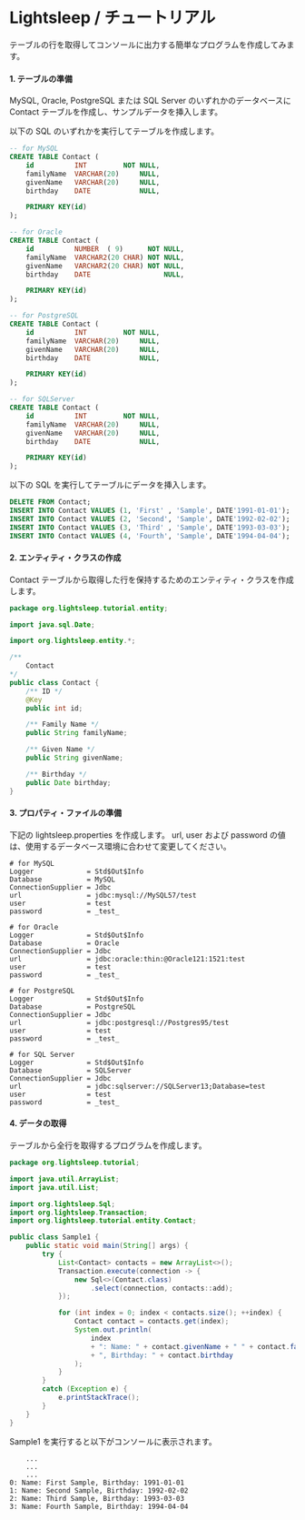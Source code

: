 Lightsleep / チュートリアル
===========

テーブルの行を取得してコンソールに出力する簡単なプログラムを作成してみます。

#### 1. テーブルの準備

MySQL, Oracle, PostgreSQL または SQL Server のいずれかのデータベースに Contact テーブルを作成し、サンプルデータを挿入します。

以下の SQL のいずれかを実行してテーブルを作成します。

```sql:ddl_mysql.sql
-- for MySQL
CREATE TABLE Contact (
    id          INT         NOT NULL,
    familyName  VARCHAR(20)     NULL,
    givenName   VARCHAR(20)     NULL,
    birthday    DATE            NULL,

    PRIMARY KEY(id)
);
```

```sql:ddl_oracle.sql
-- for Oracle
CREATE TABLE Contact (
    id          NUMBER  ( 9)      NOT NULL,
    familyName  VARCHAR2(20 CHAR) NOT NULL,
    givenName   VARCHAR2(20 CHAR) NOT NULL,
    birthday    DATE                  NULL,

    PRIMARY KEY(id)
);
```

```sql:ddl_postgresql.sql
-- for PostgreSQL
CREATE TABLE Contact (
    id          INT         NOT NULL,
    familyName  VARCHAR(20)     NULL,
    givenName   VARCHAR(20)     NULL,
    birthday    DATE            NULL,

    PRIMARY KEY(id)
);
```

```sql:ddl_sqlserver.sql
-- for SQLServer
CREATE TABLE Contact (
    id          INT         NOT NULL,
    familyName  VARCHAR(20)     NULL,
    givenName   VARCHAR(20)     NULL,
    birthday    DATE            NULL,

    PRIMARY KEY(id)
);
```

以下の SQL を実行してテーブルにデータを挿入します。

```sql:sample.sql
DELETE FROM Contact;
INSERT INTO Contact VALUES (1, 'First' , 'Sample', DATE'1991-01-01');
INSERT INTO Contact VALUES (2, 'Second', 'Sample', DATE'1992-02-02');
INSERT INTO Contact VALUES (3, 'Third' , 'Sample', DATE'1993-03-03');
INSERT INTO Contact VALUES (4, 'Fourth', 'Sample', DATE'1994-04-04');
````

#### 2. エンティティ・クラスの作成

Contact テーブルから取得した行を保持するためのエンティティ・クラスを作成します。

```java:Contact.java
package org.lightsleep.tutorial.entity;

import java.sql.Date;

import org.lightsleep.entity.*;

/**
    Contact
*/
public class Contact {
    /** ID */
    @Key
    public int id;

    /** Family Name */
    public String familyName;

    /** Given Name */
    public String givenName;

    /** Birthday */
    public Date birthday;
}
```

#### 3. プロパティ・ファイルの準備

下記の lightsleep.properties を作成します。
url, user および password の値は、使用するデータベース環境に合わせて変更してください。

```properties:lightsleep.properties
# for MySQL
Logger             = Std$Out$Info
Database           = MySQL
ConnectionSupplier = Jdbc
url                = jdbc:mysql://MySQL57/test
user               = test
password           = _test_
```

```properties:lightsleep.properties
# for Oracle
Logger             = Std$Out$Info
Database           = Oracle
ConnectionSupplier = Jdbc
url                = jdbc:oracle:thin:@Oracle121:1521:test
user               = test
password           = _test_
```

```properties:lightsleep.properties
# for PostgreSQL
Logger             = Std$Out$Info
Database           = PostgreSQL
ConnectionSupplier = Jdbc
url                = jdbc:postgresql://Postgres95/test
user               = test
password           = _test_
```

```properties:lightsleep.properties
# for SQL Server
Logger             = Std$Out$Info
Database           = SQLServer
ConnectionSupplier = Jdbc
url                = jdbc:sqlserver://SQLServer13;Database=test
user               = test
password           = _test_
```

#### 4. データの取得
テーブルから全行を取得するプログラムを作成します。

```java:Sample1.java
package org.lightsleep.tutorial;

import java.util.ArrayList;
import java.util.List;

import org.lightsleep.Sql;
import org.lightsleep.Transaction;
import org.lightsleep.tutorial.entity.Contact;

public class Sample1 {
    public static void main(String[] args) {
        try {
            List<Contact> contacts = new ArrayList<>();
            Transaction.execute(connection -> {
                new Sql<>(Contact.class)
                    .select(connection, contacts::add);
            });

            for (int index = 0; index < contacts.size(); ++index) {
                Contact contact = contacts.get(index);
                System.out.println(
                    index
                    + ": Name: " + contact.givenName + " " + contact.familyName
                    + ", Birthday: " + contact.birthday
                );
            }
        }
        catch (Exception e) {
            e.printStackTrace();
        }
    }
}
```

Sample1 を実行すると以下がコンソールに表示されます。

```log:標準出力
    ...
    ...
    ...
0: Name: First Sample, Birthday: 1991-01-01
1: Name: Second Sample, Birthday: 1992-02-02
2: Name: Third Sample, Birthday: 1993-03-03
3: Name: Fourth Sample, Birthday: 1994-04-04
```
